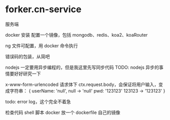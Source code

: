 # forker.cn-service

服务端

docker 安装
配置一个镜像，包括 mongodb、redis、koa2、koaRouter

ng 文件可配置，用 docker 命令执行

错误码的包装，从简吧

nodejs 一定要用异步编程的，但是我这里先写同步代码
TODO: nodejs 异步的事情要好好研究一下

x-www-form-urlencoded 请求体下
ctx.request.body，会保证将用户输入，变成字符串：
{
userName: 'null', null -> 'null'
pwd: '123123' 123123 -> '123123'
}

todo: error log，这个完全不着急

检查代码
shell 脚本 docker 放一个
dockerfile 自己的镜像
